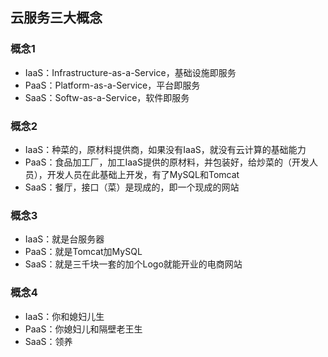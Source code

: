 ## 云服务三大概念 ##

### 概念1 ###
* IaaS：Infrastructure-as-a-Service，基础设施即服务
* PaaS：Platform-as-a-Service，平台即服务
* SaaS：Softw-as-a-Service，软件即服务

### 概念2 ###
* IaaS：种菜的，原材料提供商，如果没有IaaS，就没有云计算的基础能力
* PaaS：食品加工厂，加工IaaS提供的原材料，并包装好，给炒菜的（开发人员），开发人员在此基础上开发，有了MySQL和Tomcat
* SaaS：餐厅，接口（菜）是现成的，即一个现成的网站

### 概念3 ###
* IaaS：就是台服务器
* PaaS：就是Tomcat加MySQL
* SaaS：就是三千块一套的加个Logo就能开业的电商网站

### 概念4 ###
* IaaS：你和媳妇儿生
* PaaS：你媳妇儿和隔壁老王生
* SaaS：领养